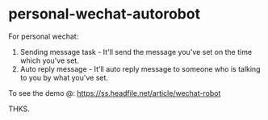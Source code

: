 # personal-wechat-autorobot

For personal wechat: </br>
1. Sending message task - It'll send the message you've set on the time which you've set. </br>
2. Auto reply message - It'll auto reply message to someone who is talking to you by what you've set. </br>

To see the demo @:
https://ss.headfile.net/article/wechat-robot


THKS.
